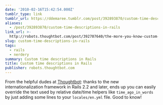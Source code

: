 ```yaml
---
date: '2010-02-16T15:42:54.000Z'
tumblr_type: link
tumblr_url: https://ddemaree.tumblr.com/post/392893870/custom-time-descriptions-in-rails
aliases:
  - /post/392893870/custom-time-descriptions-in-rails
link_url: >-
  http://robots.thoughtbot.com/post/392707640/the-more-you-know-custom-time-descriptions
slug: custom-time-descriptions-in-rails
tags:
  - rails
  - nerdery
summary: Custom time descriptions in Rails
title: Custom time descriptions in Rails
publisher: robots.thoughtbot.com
---
```


From the helpful dudes at [Thoughtbot](http://www.thoughtbot.com/): thanks to the new internationalization framework in Rails 2.2 and later, ends up you can easily override the text used by relative date/time helpers like `time_ago_in_words` by just adding some lines to your `locales/en.yml` file. Good to know!
